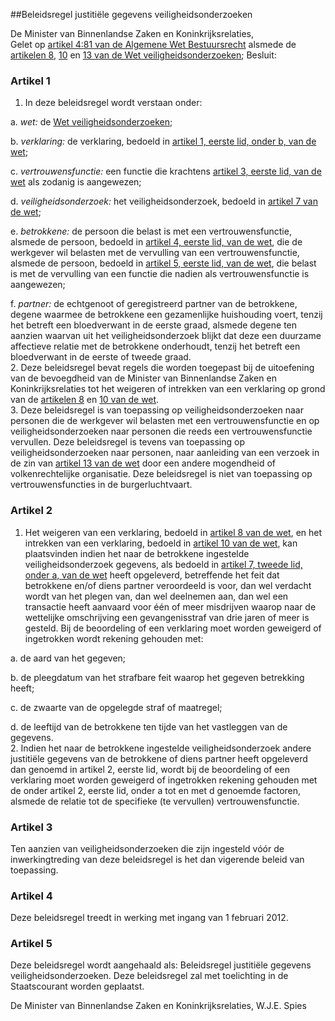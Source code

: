 <meta http-equiv='Content-Type' content='text/html; charset=utf-8' />

##Beleidsregel justitiële gegevens veiligheidsonderzoeken

De Minister van Binnenlandse Zaken en Koninkrijksrelaties,  
Gelet op [artikel 4:81 van de Algemene Wet Bestuursrecht](../../../../../../wet/algemene/wet/bestuursrecht/BWBR0005537/README.md) alsmede de [artikelen 8](../../../../../../wet/wet/veiligheidsonderzoeken/BWBR0008277/README.md), [10](../../../../../../wet/wet/veiligheidsonderzoeken/BWBR0008277/README.md) en [13 van de Wet veiligheidsonderzoeken](../../../../../../wet/wet/veiligheidsonderzoeken/BWBR0008277/README.md);
Besluit:    

### Artikel  1  

1.  In deze beleidsregel wordt verstaan onder: 

a.  *wet:* de [Wet veiligheidsonderzoeken](../../../../../../wet/wet/veiligheidsonderzoeken/BWBR0008277/README.md);  

b.  *verklaring:* de verklaring, bedoeld in [artikel 1, eerste lid, onder b, van de wet](../../../../../../wet/wet/veiligheidsonderzoeken/BWBR0008277/README.md);  

c.  *vertrouwensfunctie:* een functie die krachtens [artikel 3, eerste lid, van de wet](../../../../../../wet/wet/veiligheidsonderzoeken/BWBR0008277/README.md) als zodanig is aangewezen;  

d.  *veiligheidsonderzoek:* het veiligheidsonderzoek, bedoeld in [artikel 7 van de wet](../../../../../../wet/wet/veiligheidsonderzoeken/BWBR0008277/README.md);  

e.  *betrokkene:* de persoon die belast is met een vertrouwensfunctie, alsmede de persoon, bedoeld in [artikel 4, eerste lid, van de wet](../../../../../../wet/wet/veiligheidsonderzoeken/BWBR0008277/README.md), die de werkgever wil belasten met de vervulling van een vertrouwensfunctie, alsmede de persoon, bedoeld in [artikel 5, eerste lid, van de wet](../../../../../../wet/wet/veiligheidsonderzoeken/BWBR0008277/README.md), die belast is met de vervulling van een functie die nadien als vertrouwensfunctie is aangewezen;  

f.  *partner:* de echtgenoot of geregistreerd partner van de betrokkene, degene waarmee de betrokkene een gezamenlijke huishouding voert, tenzij het betreft een bloedverwant in de eerste graad, alsmede degene ten aanzien waarvan uit het veiligheidsonderzoek blijkt dat deze een duurzame affectieve relatie met de betrokkene onderhoudt, tenzij het betreft een bloedverwant in de eerste of tweede graad.     
2.  Deze beleidsregel bevat regels die worden toegepast bij de uitoefening van de bevoegdheid van de Minister van Binnenlandse Zaken en Koninkrijksrelaties tot het weigeren of intrekken van een verklaring op grond van de [artikelen 8](../../../../../../wet/wet/veiligheidsonderzoeken/BWBR0008277/README.md) en [10 van de wet](../../../../../../wet/wet/veiligheidsonderzoeken/BWBR0008277/README.md).   
3.  Deze beleidsregel is van toepassing op veiligheidsonderzoeken naar personen die de werkgever wil belasten met een vertrouwensfunctie en op veiligheidsonderzoeken naar personen die reeds een vertrouwensfunctie vervullen. Deze beleidsregel is tevens van toepassing op veiligheidsonderzoeken naar personen, naar aanleiding van een verzoek in de zin van [artikel 13 van de wet](../../../../../../wet/wet/veiligheidsonderzoeken/BWBR0008277/README.md) door een andere mogendheid of volkenrechtelijke organisatie. Deze beleidsregel is niet van toepassing op vertrouwensfuncties in de burgerluchtvaart.  

### Artikel  2  

1.  Het weigeren van een verklaring, bedoeld in [artikel 8 van de wet](../../../../../../wet/wet/veiligheidsonderzoeken/BWBR0008277/README.md), en het intrekken van een verklaring, bedoeld in [artikel 10 van de wet](../../../../../../wet/wet/veiligheidsonderzoeken/BWBR0008277/README.md), kan plaatsvinden indien het naar de betrokkene ingestelde veiligheidsonderzoek gegevens, als bedoeld in [artikel 7, tweede lid, onder a, van de wet](../../../../../../wet/wet/veiligheidsonderzoeken/BWBR0008277/README.md) heeft opgeleverd, betreffende het feit dat betrokkene en/of diens partner veroordeeld is voor, dan wel verdacht wordt van het plegen van, dan wel deelnemen aan, dan wel een transactie heeft aanvaard voor één of meer misdrijven waarop naar de wettelijke omschrijving een gevangenisstraf van drie jaren of meer is gesteld. Bij de beoordeling of een verklaring moet worden geweigerd of ingetrokken wordt rekening gehouden met: 

a. de aard van het gegeven;  

b. de pleegdatum van het strafbare feit waarop het gegeven betrekking heeft;  

c. de zwaarte van de opgelegde straf of maatregel;  

d. de leeftijd van de betrokkene ten tijde van het vastleggen van de gegevens.     
2.  Indien het naar de betrokkene ingestelde veiligheidsonderzoek andere justitiële gegevens van de betrokkene of diens partner heeft opgeleverd dan genoemd in artikel 2, eerste lid, wordt bij de beoordeling of een verklaring moet worden geweigerd of ingetrokken rekening gehouden met de onder artikel 2, eerste lid, onder a tot en met d genoemde factoren, alsmede de relatie tot de specifieke (te vervullen) vertrouwensfunctie.  

### Artikel  3  

Ten aanzien van veiligheidsonderzoeken die zijn ingesteld vóór de inwerkingtreding van deze beleidsregel is het dan vigerende beleid van toepassing. 

### Artikel  4  

Deze beleidsregel treedt in werking met ingang van 1 februari 2012. 

### Artikel  5  

Deze beleidsregel wordt aangehaald als: Beleidsregel justitiële gegevens veiligheidsonderzoeken. 
Deze beleidsregel zal met toelichting in de Staatscourant worden geplaatst.  

De 
Minister van Binnenlandse Zaken en Koninkrijksrelaties, 
W.J.E. Spies     

